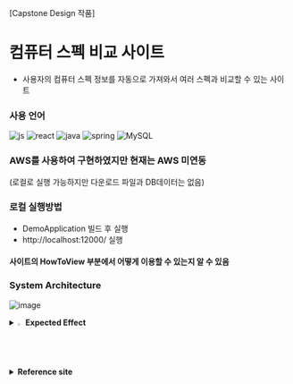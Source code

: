 [Capstone Design 작품]
# 컴퓨터 스펙 비교 사이트
- 사용자의 컴퓨터 스펙 정보를 자동으로 가져와서 여러 스펙과 비교할 수 있는 사이트

### 사용 언어
![js](https://img.shields.io/badge/JavaScript-F7DF1E?style=for-the-badge&logo=JavaScript&logoColor=white) ![react](https://img.shields.io/badge/React-20232A?style=for-the-badge&logo=react&logoColor=61DAFB) ![java](https://img.shields.io/badge/Java-ED8B00?style=for-the-badge&logo=openjdk&logoColor=white) ![spring](https://img.shields.io/badge/Spring-6DB33F?style=for-the-badge&logo=spring&logoColor=white) ![MySQL](https://img.shields.io/badge/mysql-%2300f.svg?style=for-the-badge&logo=mysql&logoColor=white)

### AWS를 사용하여 구현하였지만 현재는 AWS 미연동
(로컬로 실행 가능하지만 다운로드 파일과 DB데이터는 없음)

### 로컬 실행방법
- DemoApplication 빌드 후 실행
- http://localhost:12000/ 실행

#### 사이트의 HowToView 부분에서 어떻게 이용할 수 있는지 알 수 있음

### System Architecture
![image](https://github.com/sameom1048/demo/assets/55376152/3784b61f-6513-4a77-99fd-5fa0aa43e4d6)

<details>
<summary>
  <img src="https://raw.githubusercontent.com/Tarikul-Islam-Anik/Animated-Fluent-Emojis/master/Emojis/Hand%20gestures/Eyes.png" alt="Eyes" width="2%" /> <strong>Expected Effect</strong>
</summary>
   <br>
   다양한 제품의 스펙을 한 눈에 비교할 수 있는
기능을 제공.
<br><br>
사용자는 자신의 컴퓨터 성능에 대해 명확하게
인식할 수 있다.
<br><br>
병목 현상 여부를 확인하는 기능을 통해 사용
자가 컴퓨터의 성능을 개선할 수 있는 방법을
제공받을 수 있다.
<br><br>
사용자는 자신의 컴퓨터로 실행 가능한 게임을
쉽게 확인할 수 있다.
</details>

<details>
<summary>
  <strong>Reference site</strong>
</summary>
   <br>
userbenchmark.com <br>
passmark.com <br>
systemrequirementslab.com/cyri <br>
pc-builds.com		
</details>
